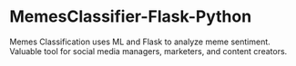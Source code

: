 # MemesClassifier-Flask-Python
Memes Classification uses ML and Flask to analyze meme sentiment. Valuable tool for social media managers, marketers, and content creators.
